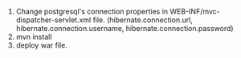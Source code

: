 1. Change postgresql's connection properties in WEB-INF/mvc-dispatcher-servlet.xml file. (hibernate.connection.url, hibernate.connection.username, hibernate.connection.password)
2. mvn install
3. deploy war file.

